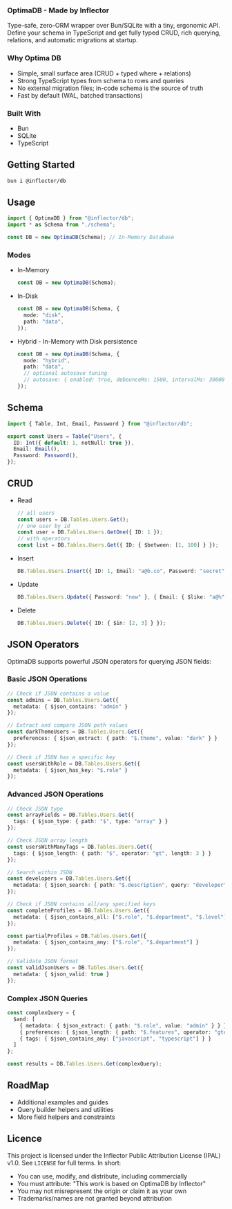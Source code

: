 ### OptimaDB - Made by Inflector

Type-safe, zero-ORM wrapper over Bun/SQLite with a tiny, ergonomic API. Define your schema in TypeScript and get fully typed CRUD, rich querying, relations, and automatic migrations at startup.

### Why Optima DB

- Simple, small surface area (CRUD + typed where + relations)
- Strong TypeScript types from schema to rows and queries
- No external migration files; in-code schema is the source of truth
- Fast by default (WAL, batched transactions)

### Built With

- Bun
- SQLite
- TypeScript

## Getting Started

```sh
bun i @inflector/db
```

## Usage

```ts
import { OptimaDB } from "@inflector/db";
import * as Schema from "./schema";

const DB = new OptimaDB(Schema); // In-Memory Database
```

### Modes

- In-Memory

  ```ts
  const DB = new OptimaDB(Schema);
  ```

- In-Disk

  ```ts
  const DB = new OptimaDB(Schema, {
    mode: "disk",
    path: "data",
  });
  ```

- Hybrid - In-Memory with Disk persistence

  ```ts
  const DB = new OptimaDB(Schema, {
    mode: "hybrid",
    path: "data",
    // optional autosave tuning
    // autosave: { enabled: true, debounceMs: 1500, intervalMs: 30000 },
  });
  ```

## Schema

```ts
import { Table, Int, Email, Password } from "@inflector/db";

export const Users = Table("Users", {
  ID: Int({ default: 1, notNull: true }),
  Email: Email(),
  Password: Password(),
});
```

## CRUD

- Read

  ```ts
  // all users
  const users = DB.Tables.Users.Get();
  // one user by id
  const user = DB.Tables.Users.GetOne({ ID: 1 });
  // with operators
  const list = DB.Tables.Users.Get({ ID: { $between: [1, 100] } });
  ```

- Insert

  ```ts
  DB.Tables.Users.Insert({ ID: 1, Email: "a@b.co", Password: "secret" });
  ```

- Update

  ```ts
  DB.Tables.Users.Update({ Password: "new" }, { Email: { $like: "a@%" } });
  ```

- Delete

  ```ts
  DB.Tables.Users.Delete({ ID: { $in: [2, 3] } });
  ```

## JSON Operators

OptimaDB supports powerful JSON operators for querying JSON fields:

### Basic JSON Operations

```ts
// Check if JSON contains a value
const admins = DB.Tables.Users.Get({ 
  metadata: { $json_contains: "admin" } 
});

// Extract and compare JSON path values
const darkThemeUsers = DB.Tables.Users.Get({ 
  preferences: { $json_extract: { path: "$.theme", value: "dark" } } 
});

// Check if JSON has a specific key
const usersWithRole = DB.Tables.Users.Get({ 
  metadata: { $json_has_key: "$.role" } 
});
```

### Advanced JSON Operations

```ts
// Check JSON type
const arrayFields = DB.Tables.Users.Get({ 
  tags: { $json_type: { path: "$", type: "array" } } 
});

// Check JSON array length
const usersWithManyTags = DB.Tables.Users.Get({ 
  tags: { $json_length: { path: "$", operator: "gt", length: 3 } } 
});

// Search within JSON
const developers = DB.Tables.Users.Get({ 
  metadata: { $json_search: { path: "$.description", query: "developer" } } 
});

// Check if JSON contains all/any specified keys
const completeProfiles = DB.Tables.Users.Get({ 
  metadata: { $json_contains_all: ["$.role", "$.department", "$.level"] } 
});

const partialProfiles = DB.Tables.Users.Get({ 
  metadata: { $json_contains_any: ["$.role", "$.department"] } 
});

// Validate JSON format
const validJsonUsers = DB.Tables.Users.Get({ 
  metadata: { $json_valid: true } 
});
```

### Complex JSON Queries

```ts
const complexQuery = {
  $and: [
    { metadata: { $json_extract: { path: "$.role", value: "admin" } } },
    { preferences: { $json_length: { path: "$.features", operator: "gte", length: 5 } } },
    { tags: { $json_contains_any: ["javascript", "typescript"] } }
  ]
};

const results = DB.Tables.Users.Get(complexQuery);
```

## RoadMap

- Additional examples and guides
- Query builder helpers and utilities
- More field helpers and constraints

## Licence

This project is licensed under the Inflector Public Attribution License (IPAL) v1.0. See `LICENSE` for full terms. In short:

- You can use, modify, and distribute, including commercially
- You must attribute: "This work is based on OptimaDB by Inflector"
- You may not misrepresent the origin or claim it as your own
- Trademarks/names are not granted beyond attribution
